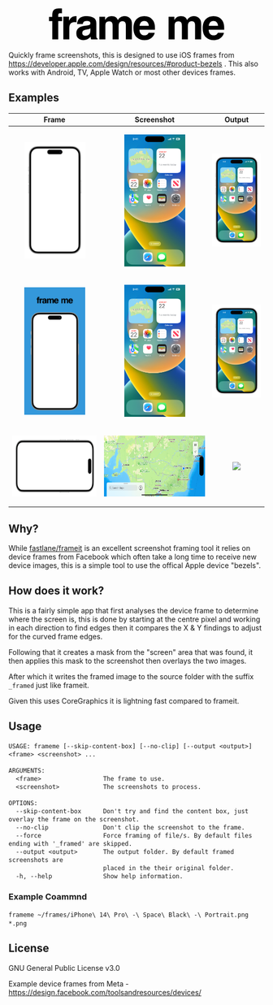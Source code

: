 <p style="text-align:center"><svg enable-background="new 0 0 1024 200" viewBox="0 0 1024 200" xmlns="http://www.w3.org/2000/svg" height="70">   <style>
        path {
            fill: black;
        }
        @media (prefers-color-scheme: dark) {
            path { fill: white; }
        }
    </style>
<path d="m92.1 11.3v27.2c-1.9-.2-5-.4-9.4-.5s-7.5.9-9.1 2.9c-1.8 2.1-2.6 4.4-2.6 6.9v10.8h21.9v23.6h-21.9v103h-33.3v-103h-18.6v-23.6h18.3v-8.2c0-13.7 2.3-23.1 6.9-28.2 4.8-7.7 16.5-11.5 35-11.5 2.1 0 4 .1 5.7.2 1.8 0 4.1.2 7.1.4z"/><path d="m164.3 88.2c-13.4 0-22.5 4.4-27.1 13.1-2.6 4.9-3.9 12.5-3.9 22.7v61.1h-33.5v-127.7h31.9v22.3c5.2-8.5 9.6-14.3 13.5-17.5 6.2-5.2 14.4-7.9 24.4-7.9.6 0 1.2 0 1.6.1.4 0 1.4.1 2.9.2v34.2c-2.1-.2-4-.4-5.6-.5-1.8 0-3.2-.1-4.2-.1z"/><path d="m186.3 71.2c8.8-11.2 24-16.9 45.5-16.9 14 0 26.4 2.8 37.3 8.3s16.3 16 16.3 31.4v58.6c0 4.1.1 9 .2 14.8.2 4.4.9 7.3 2 8.9s2.7 2.9 4.9 3.9v4.9h-36.3c-1-2.6-1.7-5-2.1-7.3s-.7-4.8-.9-7.7c-4.6 5-9.9 9.3-15.9 12.8-7.2 4.1-15.3 6.2-24.4 6.2-11.6 0-21.1-3.3-28.7-9.9-7.5-6.6-11.3-16-11.3-28.1 0-15.7 6.1-27.1 18.2-34.1 6.6-3.8 16.4-6.6 29.3-8.2l11.4-1.4c6.2-.8 10.6-1.8 13.2-2.9 4.8-2 7.1-5.2 7.1-9.5 0-5.2-1.8-8.8-5.4-10.8s-9-3-16-3c-7.9 0-13.5 2-16.8 5.9-2.3 2.9-3.9 6.8-4.7 11.7h-32.2c.6-11.2 3.8-20.4 9.3-27.6zm24.9 89.8c3.1 2.6 7 3.9 11.5 3.9 7.2 0 13.8-2.1 19.9-6.3s9.2-11.9 9.4-23.1v-12.5c-2.1 1.3-4.2 2.4-6.4 3.2-2.1.8-5.1 1.6-8.8 2.3l-7.5 1.4c-7 1.3-12.1 2.8-15.1 4.6-5.2 3-7.7 7.8-7.7 14.2-.2 5.7 1.4 9.8 4.7 12.3z"/><path d="m374.7 92.6c-2.8-6.2-8.3-9.3-16.5-9.3-9.5 0-15.9 3.1-19.2 9.3-1.8 3.5-2.7 8.8-2.7 15.7v76.9h-33.9v-127.6h32.5v18.6c4.1-6.6 8-11.4 11.7-14.2 6.5-5 14.9-7.5 25.2-7.5 9.8 0 17.7 2.1 23.7 6.4 4.8 4 8.5 9.1 11 15.4 4.4-7.5 9.8-13 16.3-16.5 6.9-3.5 14.5-5.3 23-5.3 5.6 0 11.2 1.1 16.6 3.3 5.5 2.2 10.4 6 14.9 11.5 3.6 4.5 6 9.9 7.3 16.4.8 4.3 1.2 10.6 1.2 18.9l-.2 80.5h-34.2v-81.3c0-4.8-.8-8.8-2.3-12-3-5.9-8.4-8.9-16.4-8.9-9.2 0-15.6 3.8-19.1 11.5-1.8 4.1-2.7 8.9-2.7 14.6v76.1h-33.9v-76.1c0-7.5-.7-13-2.3-16.4z"/><path d="m613.7 147.6c-.9 7.6-4.8 15.3-11.8 23.1-10.9 12.4-26.2 18.6-45.9 18.6-16.3 0-30.6-5.2-43-15.7s-18.6-27.5-18.6-51.1c0-22.1 5.6-39.1 16.8-50.9 11.1-11.7 25.7-17.6 43.6-17.6 10.6 0 20.2 2 28.7 6s15.5 10.3 21.1 18.9c5 7.6 8.2 16.4 9.7 26.4.9 5.9 1.2 14.3 1.1 25.3h-87.4c.5 12.8 4.5 21.8 12.1 27 4.6 3.2 10.2 4.8 16.6 4.8 6.9 0 12.5-2 16.8-5.9 2.3-2.1 4.4-5 6.2-8.8h34zm-33-39.1c-.5-8.8-3.2-15.5-8-20.1s-10.8-6.9-17.9-6.9c-7.7 0-13.7 2.4-18 7.3-4.3 4.8-6.9 11.4-8 19.7z"/><path d="m764.3 92.6c-2.8-6.2-8.3-9.3-16.5-9.3-9.5 0-15.9 3.1-19.2 9.3-1.8 3.5-2.7 8.8-2.7 15.7v76.9h-33.9v-127.6h32.5v18.6c4.1-6.6 8-11.4 11.7-14.2 6.5-5 14.9-7.5 25.2-7.5 9.8 0 17.7 2.1 23.7 6.4 4.8 4 8.5 9.1 11 15.4 4.4-7.5 9.8-13 16.3-16.5 6.9-3.5 14.5-5.3 23-5.3 5.6 0 11.2 1.1 16.6 3.3 5.5 2.2 10.4 6 14.9 11.5 3.6 4.5 6 9.9 7.3 16.4.8 4.3 1.2 10.6 1.2 18.9l-.2 80.5h-34.2v-81.3c0-4.8-.8-8.8-2.3-12-3-5.9-8.4-8.9-16.4-8.9-9.2 0-15.6 3.8-19.1 11.5-1.8 4.1-2.7 8.9-2.7 14.6v76.1h-33.6v-76.1c-.3-7.5-1.1-13-2.6-16.4z"/><path d="m1003.3 147.6c-.9 7.6-4.8 15.3-11.8 23.1-10.9 12.4-26.2 18.6-45.9 18.6-16.3 0-30.6-5.2-43-15.7s-18.6-27.5-18.6-51.1c0-22.1 5.6-39.1 16.8-50.9 11.1-11.7 25.6-17.6 43.5-17.6 10.6 0 20.2 2 28.7 6s15.5 10.3 21.1 18.9c5 7.6 8.2 16.4 9.7 26.4.9 5.9 1.2 14.3 1.1 25.3h-87.4c.5 12.8 4.5 21.8 12.1 27 4.6 3.2 10.2 4.8 16.6 4.8 6.9 0 12.5-2 16.8-5.9 2.3-2.1 4.4-5 6.2-8.8h34.1zm-33.1-39.1c-.5-8.8-3.2-15.5-8-20.1s-10.8-6.9-17.9-6.9c-7.7 0-13.7 2.4-18 7.3-4.3 4.8-6.9 11.4-8 19.7z"/></svg></p>

Quickly frame screenshots, this is designed to use iOS frames from https://developer.apple.com/design/resources/#product-bezels . This also works with Android, TV, Apple Watch or most other devices frames.

## Examples

| Frame | Screenshot | Output |
|---|---|---|
| <p style="text-align:center">[<img src=".github/artwork/meta-iphone14pro-frame.png" width="120"/>](.github/artwork/meta-iphone14pro-frame.png)</p> | <p style="text-align:center">[<img src=".github/artwork/iphone14pro.png" width="120"/>](.github/artwork/iphone14pro.png.png)</p> | <p style="text-align:center">[<img src=".github/artwork/meta-iphone14pro-frame_framed.png" width="120"/>](.github/artwork/meta-iphone14pro-frame_framed.png)</p> |
| <p style="text-align:center">[<img src=".github/artwork/meta-iphone14pro-text-frame.png" width="120"/>](.github/artwork/meta-iphone14pro-text-frame.png)</p> | <p style="text-align:center">[<img src=".github/artwork/iphone14pro.png" width="120"/>](.github/artwork/iphone14pro.png.png)</p> | <p style="text-align:center">[<img src=".github/artwork/meta-iphone14pro-frame_framed.png" width="120"/>](.github/artwork/meta-iphone14pro-frame_framed.png)</p> | <p style="text-align:center">[<img src=".github/artwork/meta-iphone14pro-text-frame_framed.png" width="120"/>](.github/artwork/meta-iphone14pro-text-frame_framed.png)</p> |
| [<img src=".github/artwork/meta-iphone14pro-land-frame.png" height="120"/>](.github/artwork/meta-iphone14pro-land-frame.png) | <p style="text-align:center">[<img src=".github/artwork/iphone14pro-map.png" height="120"/>](.github/artwork/iphone14pro-map.png)</p> | <p style="text-align:center">[<img src=".github/artwork/meta-iphone14pro-land-frame_framed.png" width="120"/>](.github/artwork/meta-iphone14pro-land-frame_framed.png)</p> |

## Why?

While [fastlane/frameit](https://docs.fastlane.tools/actions/frameit/) is an excellent screenshot framing tool it relies on device frames from Facebook which often take a long time to receive new device images, this is a simple tool to use the offical Apple device "bezels".

## How does it work?

This is a fairly simple app that first analyses the device frame to determine where the screen is, this is done by starting at the centre pixel and working in each direction to find edges then it compares the X & Y findings to adjust for the curved frame edges.

Following that it creates a mask from the "screen" area that was found, it then applies this mask to the screenshot then overlays the two images.

After which it writes the framed image to the source folder with the suffix `_framed` just like frameit.

Given this uses CoreGraphics it is lightning fast compared to frameit.

## Usage

```
USAGE: frameme [--skip-content-box] [--no-clip] [--output <output>] <frame> <screenshot> ...

ARGUMENTS:
  <frame>                 The frame to use.
  <screenshot>            The screenshots to process.

OPTIONS:
  --skip-content-box      Don't try and find the content box, just overlay the frame on the screenshot.
  --no-clip               Don't clip the screenshot to the frame.
  --force                 Force framing of file/s. By default files ending with '_framed' are skipped.
  --output <output>       The output folder. By default framed screenshots are
                          placed in the their original folder.
  -h, --help              Show help information.
```
### Example Coammnd

`frameme ~/frames/iPhone\ 14\ Pro\ -\ Space\ Black\ -\ Portrait.png *.png`

## License

GNU General Public License v3.0

Example device frames from Meta - https://design.facebook.com/toolsandresources/devices/

